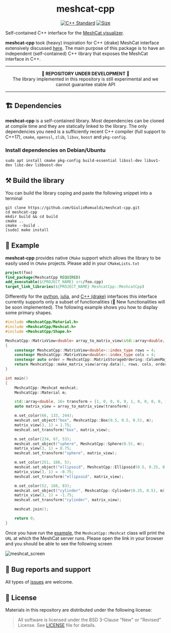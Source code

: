 <p align="center">
<h1 align="center">meshcat-cpp</h1>
</p>
<p align="center">
<a href="https://isocpp.org"><img src="https://img.shields.io/badge/standard-C++17-blue.svg?style=flat&logo=c%2B%2B" alt="C++ Standard"/></a>
<a href="./LICENSE"><img src="https://img.shields.io/badge/License-BSD_3--Clause-orange.svg" alt="Size" /></a>
</p>

Self-contained C++ interface for the [MeshCat visualizer](https://github.com/rdeits/meshcat). 

**meshcat-cpp** took (heavy) inspiration for C++ (drake) MeshCat interface extensively discussed [here](https://github.com/RobotLocomotion/drake/issues/13038). The main purpose of this package is to have an independent (self-contained) C++ library that exposes the MeshCat interface in C++. 

---

<p align="center">
  <b> 🚧 REPOSITORY UNDER DEVELOPMENT 🚧 </b>
  <br>The library implemented in this repository is still experimental and we cannot guarantee stable API
</p>

---

## 🏗️ Dependencies

**meshcat-cpp** is a self-contained library. Most dependencies can be cloned at compile time and they are statically linked to the library. The only dependencies you need is a sufficiently recent C++ compiler (full support to C++17), `cmake`, `openssl`, `zlib`, `libuv`, `boost` and `pkg-config`.

### Install dependencies on Debian/Ubuntu

~~~
sudo apt install cmake pkg-config build-essential libssl-dev libuv1-dev libz-dev libboost-dev
~~~

## ⚒️ Build the library

You can build the library coping and paste the following snippet into a terminal
```console
git clone https://github.com/GiulioRomualdi/meshcat-cpp.git
cd meshcat-cpp
mkdir build && cd build
cmake ..
cmake --build .
[sudo] make install
```
## 🏃 Example

**meshcat-cpp** provides native `CMake` support which allows the library to be easily used in `CMake` projects. Please add in your `CMakeLists.txt`
```cmake
project(foo)
find_package(MeshcatCpp REQUIRED)
add_executable(${PROJECT_NAME} src/foo.cpp)
target_link_libraries(${PROJECT_NAME} MeshcatCpp::MeshcatCpp)
```

Differently for the [python](https://github.com/rdeits/meshcat-python),
[julia](https://github.com/rdeits/MeshCat.jl), and [C++
(drake)](https://drake.mit.edu/doxygen_cxx/classdrake_1_1geometry_1_1_meshcat_visualizer.html)
interfaces this interface currently supports only a subset of functionalities (🚧 New
functionalities will be soon implemented). The following example shows you how to display some primary shapes.
```cpp
#include <MeshcatCpp/Material.h>
#include <MeshcatCpp/Meshcat.h>
#include <MeshcatCpp/Shape.h>

MeshcatCpp::MatrixView<double> array_to_matrix_view(std::array<double, 16>& array)
{
    constexpr MeshcatCpp::MatrixView<double>::index_type rows = 4;
    constexpr MeshcatCpp::MatrixView<double>::index_type cols = 4;
    constexpr auto order = MeshcatCpp::MatrixStorageOrdering::ColumnMajor;
    return MeshcatCpp::make_matrix_view(array.data(), rows, cols, order);
}

int main()
{
    MeshcatCpp::Meshcat meshcat;
    MeshcatCpp::Material m;

    std::array<double, 16> transform = {1, 0, 0, 0, 0, 1, 0, 0, 0, 0, 1, 0, 0, 0, 0, 1};
    auto matrix_view = array_to_matrix_view(transform);

    m.set_color(66, 133, 244);
    meshcat.set_object("box", MeshcatCpp::Box(0.5, 0.5, 0.5), m);
    matrix_view(3, 1) = 1.75;
    meshcat.set_transform("box", matrix_view);

    m.set_color(234, 67, 53);
    meshcat.set_object("sphere", MeshcatCpp::Sphere(0.5), m);
    matrix_view(3, 1) = 0.75;
    meshcat.set_transform("sphere", matrix_view);

    m.set_color(251, 188, 5);
    meshcat.set_object("ellipsoid", MeshcatCpp::Ellipsoid(0.5, 0.25, 0.75), m);
    matrix_view(3, 1) = -0.75;
    meshcat.set_transform("ellipsoid", matrix_view);

    m.set_color(52, 168, 83);
    meshcat.set_object("cylinder", MeshcatCpp::Cylinder(0.25, 0.5), m);
    matrix_view(3, 1) = -1.75;
    meshcat.set_transform("cylinder", matrix_view);

    meshcat.join();

    return 0;
}
```

Once you have run the [example](./examples/meshcat_example.cpp), the `MeshcatCpp::Meshcat` class will print the `URL` at which the MeshCat server runs. Please open the link in your browser and you should be able to see the following screen

![meshcat_screen](https://user-images.githubusercontent.com/16744101/211311137-3271f266-1a65-4be8-9bd9-230f32bd2d83.png)


## 🐛 Bug reports and support

All types of [issues](https://github.com/GiulioRomualdi/meshcat-cpp/issues/new) are welcome.

## 📝 License
Materials in this repository are distributed under the following license:

> All software is licensed under the BSD 3-Clause "New" or "Revised" License. See [LICENSE](https://github.com/GiulioRomualdi/meshcat-cpp/blob/master/LICENSE) file for details.
